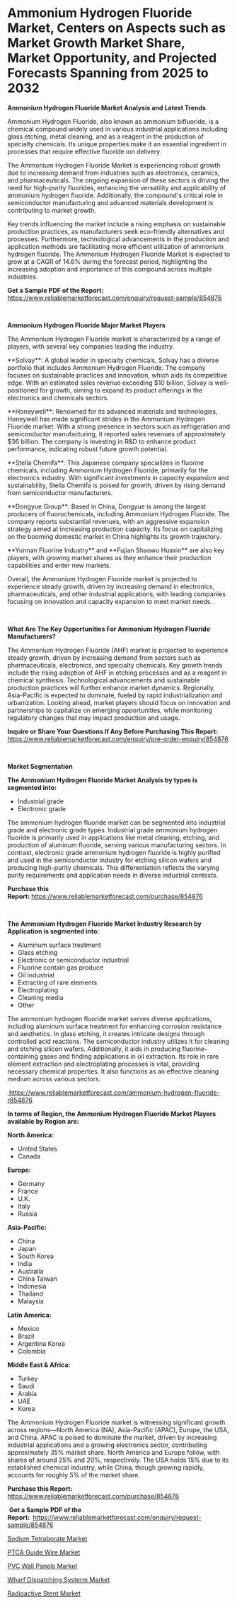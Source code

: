 <p><h1>Ammonium Hydrogen Fluoride Market, Centers on Aspects such as Market Growth Market Share, Market Opportunity, and Projected Forecasts Spanning from 2025 to 2032</h1></p><p><strong>Ammonium Hydrogen Fluoride Market Analysis and Latest Trends</strong></p>
<p><p>Ammonium Hydrogen Fluoride, also known as ammonium bifluoride, is a chemical compound widely used in various industrial applications including glass etching, metal cleaning, and as a reagent in the production of specialty chemicals. Its unique properties make it an essential ingredient in processes that require effective fluoride ion delivery.</p><p>The Ammonium Hydrogen Fluoride Market is experiencing robust growth due to increasing demand from industries such as electronics, ceramics, and pharmaceuticals. The ongoing expansion of these sectors is driving the need for high-purity fluorides, enhancing the versatility and applicability of ammonium hydrogen fluoride. Additionally, the compound's critical role in semiconductor manufacturing and advanced materials development is contributing to market growth.</p><p>Key trends influencing the market include a rising emphasis on sustainable production practices, as manufacturers seek eco-friendly alternatives and processes. Furthermore, technological advancements in the production and application methods are facilitating more efficient utilization of ammonium hydrogen fluoride. The Ammonium Hydrogen Fluoride Market is expected to grow at a CAGR of 14.6% during the forecast period, highlighting the increasing adoption and importance of this compound across multiple industries.</p></p>
<p><strong>Get a Sample PDF of the Report:&nbsp;</strong> <a href="https://www.reliablemarketforecast.com/enquiry/request-sample/854876?utm_campaign=1899&utm_medium=2&utm_source=Github&utm_content=ia&utm_term=30012025&utm_id=ammonium-hydrogen-fluoride">https://www.reliablemarketforecast.com/enquiry/request-sample/854876</a></p>
<p>&nbsp;</p>
<p><strong>Ammonium Hydrogen Fluoride Major Market Players</strong></p>
<p><p>The Ammonium Hydrogen Fluoride market is characterized by a range of players, with several key companies leading the industry. </p><p>**Solvay**: A global leader in specialty chemicals, Solvay has a diverse portfolio that includes Ammonium Hydrogen Fluoride. The company focuses on sustainable practices and innovation, which aids its competitive edge. With an estimated sales revenue exceeding $10 billion, Solvay is well-positioned for growth, aiming to expand its product offerings in the electronics and chemicals sectors.</p><p>**Honeywell**: Renowned for its advanced materials and technologies, Honeywell has made significant strides in the Ammonium Hydrogen Fluoride market. With a strong presence in sectors such as refrigeration and semiconductor manufacturing, it reported sales revenues of approximately $36 billion. The company is investing in R&D to enhance product performance, indicating robust future growth potential.</p><p>**Stella Chemifa**: This Japanese company specializes in fluorine chemicals, including Ammonium Hydrogen Fluoride, primarily for the electronics industry. With significant investments in capacity expansion and sustainability, Stella Chemifa is poised for growth, driven by rising demand from semiconductor manufacturers.</p><p>**Dongyue Group**: Based in China, Dongyue is among the largest producers of fluorochemicals, including Ammonium Hydrogen Fluoride. The company reports substantial revenues, with an aggressive expansion strategy aimed at increasing production capacity. Its focus on capitalizing on the booming domestic market in China highlights its growth trajectory.</p><p>**Yunnan Fluorine Industry** and **Fujian Shaowu Huaxin** are also key players, with growing market shares as they enhance their production capabilities and enter new markets.</p><p>Overall, the Ammonium Hydrogen Fluoride market is projected to experience steady growth, driven by increasing demand in electronics, pharmaceuticals, and other industrial applications, with leading companies focusing on innovation and capacity expansion to meet market needs.</p></p>
<p>&nbsp;</p>
<p><strong>What Are The Key Opportunities For Ammonium Hydrogen Fluoride Manufacturers?</strong></p>
<p><p>The Ammonium Hydrogen Fluoride (AHF) market is projected to experience steady growth, driven by increasing demand from sectors such as pharmaceuticals, electronics, and specialty chemicals. Key growth trends include the rising adoption of AHF in etching processes and as a reagent in chemical synthesis. Technological advancements and sustainable production practices will further enhance market dynamics. Regionally, Asia-Pacific is expected to dominate, fueled by rapid industrialization and urbanization. Looking ahead, market players should focus on innovation and partnerships to capitalize on emerging opportunities, while monitoring regulatory changes that may impact production and usage.</p></p>
<p><strong>Inquire or Share Your Questions If Any Before Purchasing This Report:</strong> <a href="https://www.reliablemarketforecast.com/enquiry/pre-order-enquiry/854876?utm_campaign=1899&utm_medium=2&utm_source=Github&utm_content=ia&utm_term=30012025&utm_id=ammonium-hydrogen-fluoride">https://www.reliablemarketforecast.com/enquiry/pre-order-enquiry/854876</a></p>
<p>&nbsp;</p>
<p><strong>Market Segmentation</strong></p>
<p><strong>The Ammonium Hydrogen Fluoride Market Analysis by types is segmented into:</strong></p>
<p><ul><li>Industrial grade</li><li>Electronic grade</li></ul></p>
<p><p>The ammonium hydrogen fluoride market can be segmented into industrial grade and electronic grade types. Industrial grade ammonium hydrogen fluoride is primarily used in applications like metal cleaning, etching, and production of aluminum fluoride, serving various manufacturing sectors. In contrast, electronic grade ammonium hydrogen fluoride is highly purified and used in the semiconductor industry for etching silicon wafers and producing high-purity chemicals. This differentiation reflects the varying purity requirements and application needs in diverse industrial contexts.</p></p>
<p><strong>Purchase this Report:&nbsp;</strong><a href="https://www.reliablemarketforecast.com/purchase/854876?utm_campaign=1899&utm_medium=2&utm_source=Github&utm_content=ia&utm_term=30012025&utm_id=ammonium-hydrogen-fluoride">https://www.reliablemarketforecast.com/purchase/854876</a></p>
<p>&nbsp;</p>
<p><strong>The Ammonium Hydrogen Fluoride Market Industry Research by Application is segmented into:</strong></p>
<p><ul><li>Aluminum surface treatment</li><li>Glass etching</li><li>Electronic or semiconductor industrial</li><li>Fluorine contain gas produce</li><li>Oil industrial</li><li>Extracting of rare elements</li><li>Electroplating</li><li>Cleaning media</li><li>Other</li></ul></p>
<p><p>The ammonium hydrogen fluoride market serves diverse applications, including aluminum surface treatment for enhancing corrosion resistance and aesthetics. In glass etching, it creates intricate designs through controlled acid reactions. The semiconductor industry utilizes it for cleaning and etching silicon wafers. Additionally, it aids in producing fluorine-containing gases and finding applications in oil extraction. Its role in rare element extraction and electroplating processes is vital, providing necessary chemical properties. It also functions as an effective cleaning medium across various sectors.</p></p>
<p><a href="https://www.reliablemarketforecast.com/ammonium-hydrogen-fluoride-r854876?utm_campaign=1899&utm_medium=2&utm_source=Github&utm_content=ia&utm_term=30012025&utm_id=ammonium-hydrogen-fluoride">&nbsp;https://www.reliablemarketforecast.com/ammonium-hydrogen-fluoride-r854876</a></p>
<p><strong>In terms of Region, the Ammonium Hydrogen Fluoride Market Players available by Region are:</strong></p>
<p>
    <p> <strong> North America: </strong>
        <ul>
            <li>United States</li>
            <li>Canada</li>
        </ul>
        </p> 
    <p> <strong> Europe: </strong>
        <ul>
            <li>Germany</li>
            <li>France</li>
            <li>U.K.</li>
            <li>Italy</li>
            <li>Russia</li>
        </ul>
        </p> 
    <p> <strong> Asia-Pacific: </strong>
        <ul>
            <li>China</li>
            <li>Japan</li>
            <li>South Korea</li>
            <li>India</li>
            <li>Australia</li>
            <li>China Taiwan</li>
            <li>Indonesia</li>
            <li>Thailand</li>
            <li>Malaysia</li>
        </ul>
        </p> 
    <p> <strong> Latin America: </strong>
        <ul>
            <li>Mexico</li>
            <li>Brazil</li>
            <li>Argentina Korea</li>
            <li>Colombia</li>
        </ul>
        </p> 
    <p> <strong> Middle East & Africa: </strong>
        <ul>
            <li>Turkey</li>
            <li>Saudi</li>
            <li>Arabia</li>
            <li>UAE</li>
            <li>Korea</li>
        </ul>
    </p>
    </p>
<p><p>The Ammonium Hydrogen Fluoride market is witnessing significant growth across regions—North America (NA), Asia-Pacific (APAC), Europe, the USA, and China. APAC is poised to dominate the market, driven by increasing industrial applications and a growing electronics sector, contributing approximately 35% market share. North America and Europe follow, with shares of around 25% and 20%, respectively. The USA holds 15% due to its established chemical industry, while China, though growing rapidly, accounts for roughly 5% of the market share.</p></p>
<p><strong>Purchase this Report: </strong><a href="https://www.reliablemarketforecast.com/purchase/854876?utm_campaign=1899&utm_medium=2&utm_source=Github&utm_content=ia&utm_term=30012025&utm_id=ammonium-hydrogen-fluoride">https://www.reliablemarketforecast.com/purchase/854876</a></p>
<p>&nbsp;<strong>Get a Sample PDF of the Report:&nbsp;&nbsp;</strong><a href="https://www.reliablemarketforecast.com/enquiry/request-sample/854876?utm_campaign=1899&utm_medium=2&utm_source=Github&utm_content=ia&utm_term=30012025&utm_id=ammonium-hydrogen-fluoride">https://www.reliablemarketforecast.com/enquiry/request-sample/854876</a></p>
<p><strong></strong></p>
<p><p><a href="https://github.com/hartsockdonnette82/Market-Research-Report-List-1/blob/main/sodium-tetraborate-market.md?utm_campaign=1899&utm_medium=2&utm_source=Github&utm_content=ia&utm_term=30012025&utm_id=ammonium-hydrogen-fluoride">Sodium Tetraborate Market</a></p><p><a href="https://www.linkedin.com/pulse/ptca-guide-wire-market-dynamics-future-growth-prediction-0nloe?utm_campaign=1899&utm_medium=2&utm_source=Github&utm_content=ia&utm_term=30012025&utm_id=ammonium-hydrogen-fluoride">PTCA Guide Wire Market</a></p><p><a href="https://github.com/birnbaumbulah0/Market-Research-Report-List-1/blob/main/pvc-wall-panels-market.md?utm_campaign=1899&utm_medium=2&utm_source=Github&utm_content=ia&utm_term=30012025&utm_id=ammonium-hydrogen-fluoride">PVC Wall Panels Market</a></p><p><a href="https://www.linkedin.com/pulse/comprehensive-wharf-dispatching-systerm-market-report-360-degree-mbsoc?utm_campaign=1899&utm_medium=2&utm_source=Github&utm_content=ia&utm_term=30012025&utm_id=ammonium-hydrogen-fluoride">Wharf Dispatching Systerm Market</a></p><p><a href="https://www.linkedin.com/pulse/comprehensive-evaluation-sustainability-radioactive-ofeec?utm_campaign=1899&utm_medium=2&utm_source=Github&utm_content=ia&utm_term=30012025&utm_id=ammonium-hydrogen-fluoride">Radioactive Stent Market</a></p></p>